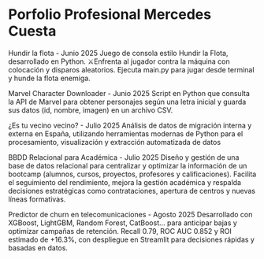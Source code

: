 # Porfolio Profesional Mercedes Cuesta
Hundir la flota - Junio 2025
Juego de consola estilo Hundir la Flota, desarrollado en Python.
⚔Enfrenta al jugador contra la máquina con colocación y disparos aleatorios.
Ejecuta main.py para jugar desde terminal y hunde la flota enemiga.

Marvel Character Downloader - Junio 2025
Script en Python que consulta la API de Marvel para obtener personajes según una letra inicial y guarda sus datos (id, nombre, imagen) en un archivo CSV.

¿Es tu vecino vecino? - Julio 2025
Análisis de datos de migración interna y externa en España, utilizando herramientas modernas de Python para el procesamiento, visualización y extracción automatizada de datos 

BBDD Relacional para Académica  - Julio 2025
Diseño y gestión de una base de datos relacional para centralizar y optimizar la información de un bootcamp (alumnos, cursos, proyectos, profesores y calificaciones). Facilita el seguimiento del rendimiento, mejora la gestión académica y respalda decisiones estratégicas como contrataciones, apertura de centros y nuevas líneas formativas.

Predictor de churn en telecomunicaciones - Agosto 2025
Desarrollado con XGBoost, LightGBM, Random Forest, CatBoost... para anticipar bajas y optimizar campañas de retención. Recall 0.79, ROC AUC 0.852 y ROI estimado de +16.3%, con despliegue en Streamlit para decisiones rápidas y basadas en datos.
